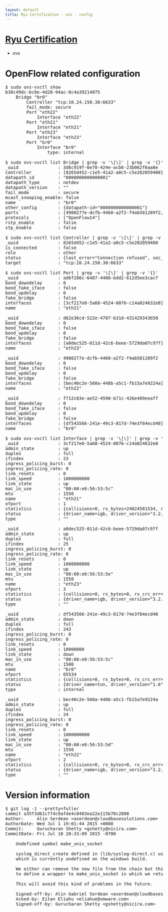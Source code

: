 ```yaml
---
layout: default
title: Ryu Certification - ovs - config
---
```

# [Ryu Certification](http://osrg.github.io/ryu/certification.html)
* ovs 

# OpenFlow related configuration
<pre>
$ sudo ovs-vsctl show
b38c49dc-bc8e-4d28-94ac-8c4a39214075
    Bridge "br0"
        Controller "tcp:10.24.150.30:6633"
        fail_mode: secure
        Port "eth22"
            Interface "eth22"
        Port "eth21"
            Interface "eth21"
        Port "eth23"
            Interface "eth23"
        Port "br0"
            Interface "br0"
                type: internal

$ sudo ovs-vsctl list Bridge | grep -v '\[\]' | grep -v '{}'
_uuid               : 3d6c919f-6e78-424e-acb6-23b062f6aa8e
controller          : [8265d452-c1e5-41a2-a0c5-c5e202059400]
datapath_id         : "0000000000000001"
datapath_type       : netdev
datapath_version    : "<built-in>"
fail_mode           : secure
mcast_snooping_enable: false
name                : "br0"
other_config        : {datapath-id="0000000000000001"}
ports               : [4980277e-dcfb-4460-a2f2-f4ab581289f2, ad6f206c-6487-4406-bdd2-612d5ee3cacf, d62e36cd-522e-4787-b31d-431429343b50, f712c83e-ae52-4590-b71c-426e409eeaff]
protocols           : ["OpenFlow14"]
rstp_enable         : false
stp_enable          : false

$ sudo ovs-vsctl list Controller | grep -v '\[\]' | grep -v '{}'
_uuid               : 8265d452-c1e5-41a2-a0c5-c5e202059400
is_connected        : false
role                : other
status              : {last_error="Connection refused", sec_since_disconnect="3", state=BACKOFF}
target              : "tcp:10.24.150.30:6633"

$ sudo ovs-vsctl list Port | grep -v '\[\]' | grep -v '{}'
_uuid               : ad6f206c-6487-4406-bdd2-612d5ee3cacf
bond_downdelay      : 0
bond_fake_iface     : false
bond_updelay        : 0
fake_bridge         : false
interfaces          : [3cf217e0-5a68-4524-8076-c14a024632e8]
name                : "eth21"

_uuid               : d62e36cd-522e-4787-b31d-431429343b50
bond_downdelay      : 0
bond_fake_iface     : false
bond_updelay        : 0
fake_bridge         : false
interfaces          : [a0dec525-011d-42c6-beee-5729da07c97f]
name                : "eth23"

_uuid               : 4980277e-dcfb-4460-a2f2-f4ab581289f2
bond_downdelay      : 0
bond_fake_iface     : false
bond_updelay        : 0
fake_bridge         : false
interfaces          : [bec40c2e-560a-448b-a5c1-fb15a7e9224a]
name                : "eth22"

_uuid               : f712c83e-ae52-4590-b71c-426e409eeaff
bond_downdelay      : 0
bond_fake_iface     : false
bond_updelay        : 0
fake_bridge         : false
interfaces          : [df543566-241e-49c3-817d-74e3f84ecd40]
name                : "br0"

$ sudo ovs-vsctl list Interface | grep -v '\[\]' | grep -v '{}'
_uuid               : 3cf217e0-5a68-4524-8076-c14a024632e8
admin_state         : up
duplex              : full
ifindex             : 23
ingress_policing_burst: 0
ingress_policing_rate: 0
link_resets         : 0
link_speed          : 1000000000
link_state          : up
mac_in_use          : "00:60:e0:56:53:5c"
mtu                 : 1550
name                : "eth21"
ofport              : 1
statistics          : {collisions=0, rx_bytes=24024581534, rx_crc_err=0, rx_dropped=0, rx_errors=0, rx_frame_err=0, rx_over_err=0, rx_packets=16026376, tx_bytes=0, tx_dropped=0, tx_errors=0, tx_packets=0}
status              : {driver_name=igb, driver_version="3.2.10-k", firmware_version="2.10-9"}
type                : ""

_uuid               : a0dec525-011d-42c6-beee-5729da07c97f
admin_state         : up
duplex              : full
ifindex             : 25
ingress_policing_burst: 0
ingress_policing_rate: 0
link_resets         : 0
link_speed          : 1000000000
link_state          : up
mac_in_use          : "00:60:e0:56:53:5e"
mtu                 : 1550
name                : "eth23"
ofport              : 3
statistics          : {collisions=0, rx_bytes=0, rx_crc_err=0, rx_dropped=0, rx_errors=0, rx_frame_err=0, rx_over_err=0, rx_packets=0, tx_bytes=1176922500, tx_dropped=0, tx_errors=0, tx_packets=784615}
status              : {driver_name=igb, driver_version="3.2.10-k", firmware_version="2.10-9"}
type                : ""

_uuid               : df543566-241e-49c3-817d-74e3f84ecd40
admin_state         : down
duplex              : full
ifindex             : 243
ingress_policing_burst: 0
ingress_policing_rate: 0
link_resets         : 0
link_speed          : 10000000
link_state          : down
mac_in_use          : "00:60:e0:56:53:5c"
mtu                 : 1500
name                : "br0"
ofport              : 65534
statistics          : {collisions=0, rx_bytes=0, rx_crc_err=0, rx_dropped=0, rx_errors=0, rx_frame_err=0, rx_over_err=0, rx_packets=0, tx_bytes=0, tx_dropped=0, tx_errors=0, tx_packets=0}
status              : {driver_name=tun, driver_version="1.6", firmware_version="N/A"}
type                : internal

_uuid               : bec40c2e-560a-448b-a5c1-fb15a7e9224a
admin_state         : up
duplex              : full
ifindex             : 24
ingress_policing_burst: 0
ingress_policing_rate: 0
link_resets         : 0
link_speed          : 1000000000
link_state          : up
mac_in_use          : "00:60:e0:56:53:5d"
mtu                 : 1550
name                : "eth22"
ofport              : 2
statistics          : {collisions=0, rx_bytes=0, rx_crc_err=0, rx_dropped=0, rx_errors=0, rx_frame_err=0, rx_over_err=0, rx_packets=0, tx_bytes=18089315792, tx_dropped=0, tx_errors=0, tx_packets=12064077}
status              : {driver_name=igb, driver_version="3.2.10-k", firmware_version="2.10-9"}
type                : ""
</pre>

# Version information
<pre>
$ git log -1 --pretty=fuller
commit a35f3d61c774c9afde4c0483ea22e115b70c2808
Author:     Alin Serdean &lt;aserdean@cloudbasesolutions.com&gt;
AuthorDate: Wed Jul 1 19:01:44 2015 +0000
Commit:     Gurucharan Shetty &lt;gshetty@nicira.com&gt;
CommitDate: Fri Jul 10 20:33:09 2015 -0700

    Undefined symbol make_unix_socket
    
    syslog_direct_create defined in &#40;lib/syslog-direct.c&#41; uses make_unix_socket
    which is currently undefined on the windows build.
    
    We either can remove the new file from the chain but this patch proposes
    to define a wrapper to make_unix_socket in which we return EINVAL.
    
    This will avoid this kind of problems in the future.
    
    Signed-off-by: Alin Gabriel Serdean &lt;aserdean@cloudbasesolutions.com&gt;
    Acked-by: Eitan Eliahu &lt;eliahue@vmware.com&gt;
    Signed-off-by: Gurucharan Shetty &lt;gshetty@nicira.com&gt;
</pre>
